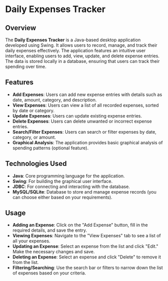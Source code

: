# Daily Expenses Tracker

## Overview

The **Daily Expenses Tracker** is a Java-based desktop application developed using Swing. It allows users to record, manage, and track their daily expenses effectively. The application features an intuitive user interface, enabling users to add, view, update, and delete expense entries. The data is stored locally in a database, ensuring that users can track their spending over time.

## Features

- **Add Expenses**: Users can add new expense entries with details such as date, amount, category, and description.
- **View Expenses**: Users can view a list of all recorded expenses, sorted by date or category.
- **Update Expenses**: Users can update existing expense entries.
- **Delete Expenses**: Users can delete unwanted or incorrect expense entries.
- **Search/Filter Expenses**: Users can search or filter expenses by date, category, or amount.
- **Graphical Analysis**: The application provides basic graphical analysis of spending patterns (optional feature).

## Technologies Used

- **Java**: Core programming language for the application.
- **Swing**: For building the graphical user interface.
- **JDBC**: For connecting and interacting with the database.
- **MySQL/SQLite**: Database to store and manage expense records (you can choose either based on your requirements).

## Usage

- **Adding an Expense**: Click on the "Add Expense" button, fill in the required details, and save the entry.
- **Viewing Expenses**: Navigate to the "View Expenses" tab to see a list of all your expenses.
- **Updating an Expense**: Select an expense from the list and click "Edit." Make the necessary changes and save.
- **Deleting an Expense**: Select an expense and click "Delete" to remove it from the list.
- **Filtering/Searching**: Use the search bar or filters to narrow down the list of expenses based on your criteria.
